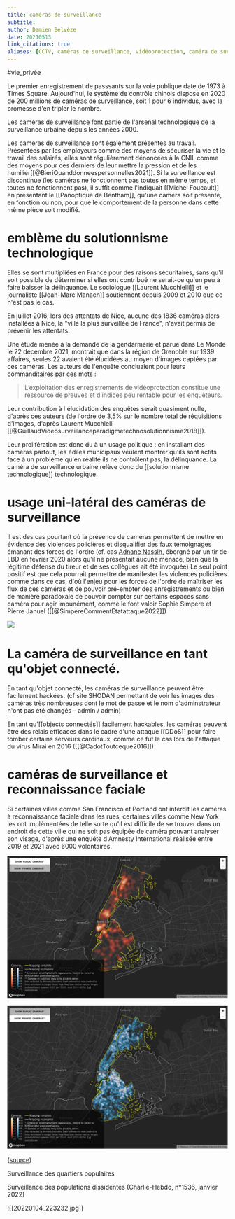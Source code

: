 ```yaml
---
title: caméras de surveillance
subtitle:
author: Damien Belvèze
date: 20210513
link_citations: true
aliases: [CCTV, caméras de surveillance, vidéoprotection, caméra de surveillance]
---
```


#vie_privée

Le premier enregistrement de passsants sur la voie publique date de 1973 à Times Square.
Aujourd'hui, le système de contrôle chinois dispose en 2020 de 200 millions de caméras de surveillance, soit 1 pour 6 individus, avec la promesse d'en tripler le nombre. 

Les caméras de surveillance font partie de l'arsenal technologique de la surveillance urbaine depuis les années 2000. 

Les caméras de surveillance sont également présentes au travail. Présentées par les employeurs comme des moyens de sécuriser la vie et le travail des salairés, elles sont régulièrement dénoncées à la CNIL comme des moyens pour ces derniers de leur mettre la pression et de les humilier[[@BieriQuanddonneespersonnelles2021]]. 
Si la surveillance est discontinue (les caméras ne fonctionnent pas toutes en même temps, et toutes ne fonctionnent pas), il suffit comme l'indiquait [[Michel Foucault]] en présentant le [[Panoptique de Bentham]], qu'une caméra soit présente, en fonction ou non, pour que le comportement de la personne dans cette même pièce soit modifié. 

# emblème du solutionnisme technologique

Elles se sont multipliées en France pour des raisons sécuritaires, sans qu'il soit possible de déterminer si elles ont contribué ne serait-ce qu'un peu à faire baisser la délinquance. Le sociologue [[Laurent Mucchielli]]  et le journaliste [[Jean-Marc Manach]] soutiennent depuis 2009 et 2010 que ce n'est pas le cas. 

En juillet 2016, lors des attentats de Nice, aucune des 1836 caméras alors installées à Nice, la "ville la plus surveillée de France", n'avait permis de prévenir les attentats. 

Une étude menée à la demande de la gendarmerie et parue dans Le Monde le 22 décembre 2021, montrait que dans la région de Grenoble sur 1939 affaires, seules 22 avaient été élucidées au moyen d'images captées par ces caméras. 
Les auteurs de l'enquête concluaient pour leurs commanditaires par ces mots : 

>L’exploitation des enregistrements de vidéoprotection constitue une ressource de preuves et d’indices peu rentable pour les enquêteurs.

Leur contribution à l'élucidation des enquêtes serait quasiment nulle, d'après ces auteurs (de l'ordre de 3,5% sur le nombre total de réquisitions d'images, d'après Laurent Mucchielli [[@GuillaudVideosurveillanceparadigmetechnosolutionnisme2018]]).


Leur prolifération est donc du à un usage politique : en installant des caméras partout, les édiles municipaux veulent montrer qu'ils sont actifs face à un problème qu'en réalité ils ne contrôlent pas, la délinquance. 
La caméra de surveillance urbaine relève donc du [[solutionnisme technologique]] technologique.

# usage uni-latéral des caméras de surveillance
Il est des cas pourtant où la présence de caméras permettent de mettre en évidence des violences policières et disqualifier des faux témoignages émanant des forces de l'ordre (cf. cas [Adnane Nassih](https://www.franceinter.fr/emissions/affaires-sensibles/affaires-sensibles-du-jeudi-06-janvier-2022), éborgné par un tir de LBD en février 2020 alors qu'il ne présentait aucune menace, bien que la légitime défense du tireur et de ses collègues ait été invoquée)
Le seul point positif est que cela pourrait permettre de manifester les violences policières comme dans ce cas, d'où l'enjeu pour les forces de l'ordre de maîtriser les flux de ces caméras et de pouvoir pré-empter des enregistrements ou bien de manière paradoxale de pouvoir compter sur certains espaces sans caméra pour agir impunément, comme le font valoir Sophie Simpere et Pierre Januel ([[@SimpereCommentEtatattaque2022]])

![](cam_surveillance.png)


# La caméra de surveillance en tant qu'objet connecté.

En tant qu'objet connecté, les caméras de surveillance peuvent être facilement hackées. (cf site SHODAN permettant de voir les images des caméras très nombreuses dont le mot de passe et le nom d'adminstrateur n'ont pas été changés - admin / admin)

En tant qu'[[objects connectés]] facilement hackables, les caméras peuvent être des relais efficaces dans le cadre d'une attaque [[DDoS]] pour faire tomber certains serveurs cardinaux, comme ce fut le cas lors de l'attaque du virus Mirai en 2016 ([[@CadotToutceque2016]])

# caméras de surveillance et reconnaissance faciale

Si certaines villes comme San Francisco et Portland ont interdit les caméras à reconnaissance faciale dans les rues, certaines villes comme New York les ont implémentées de telle sorte qu'il est difficile de se trouver dans un endroit de cette ville qui ne soit pas équipée de caméra pouvant analyser son visage, d'après une enquête d'Amnesty International réalisée entre 2019 et 2021 avec 6000 volontaires.

![caméras à reconnaissance faciale à New York (caméras privées)](images/NY_facial_recognition_private.jpg)

![caméras à reconnaissance faciale à New York (caméras publiques)](images/NY_facial_recognition_public.jpg)

([source](https://amnesty-crisis-evidence-lab.github.io/decode-surveillance-heatmap/))

Surveillance des quartiers populaires

Surveillance des populations dissidentes (Charlie-Hebdo, n°1536, janvier 2022)

![[20220104_223232.jpg]]

